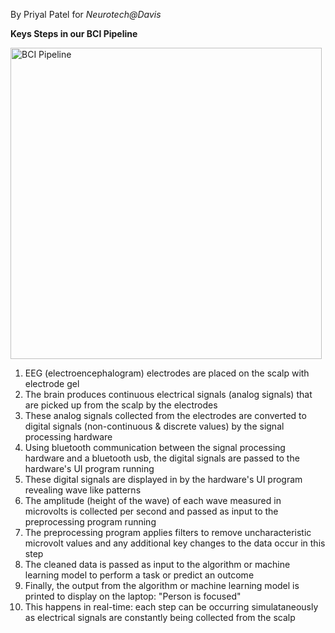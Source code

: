 By Priyal Patel for _Neurotech@Davis_

**Keys Steps in our BCI Pipeline**

<img width="498" alt="BCI Pipeline" src="https://github.com/user-attachments/assets/f0de2efd-7f5c-460f-a6b5-9eaceac6b641">

1. EEG (electroencephalogram) electrodes are placed on the scalp with electrode gel
2. The brain produces continuous electrical signals (analog signals) that are picked up from the scalp by the electrodes
3. These analog signals collected from the electrodes are converted to digital signals (non-continuous & discrete values) by the signal processing hardware
4. Using bluetooth communication between the signal processing hardware and a bluetooth usb, the digital signals are passed to the hardware's UI program running
5. These digital signals are displayed in by the hardware's UI program revealing wave like patterns
6. The amplitude (height of the wave) of each wave measured in microvolts is collected per second and passed as input to the preprocessing program running
7. The preprocessing program applies filters to remove uncharacteristic microvolt values and any additional key changes to the data occur in this step
8. The cleaned data is passed as input to the algorithm or machine learning model to perform a task or predict an outcome
9. Finally, the output from the algorithm or machine learning model is printed to display on the laptop: "Person is focused"
10. This happens in real-time: each step can be occurring simulataneously as electrical signals are constantly being collected from the scalp
